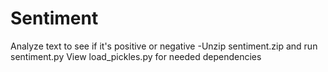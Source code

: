 # Sentiment
Analyze text to see if it's positive or negative
-Unzip sentiment.zip and run sentiment.py
View load_pickles.py for needed dependencies
